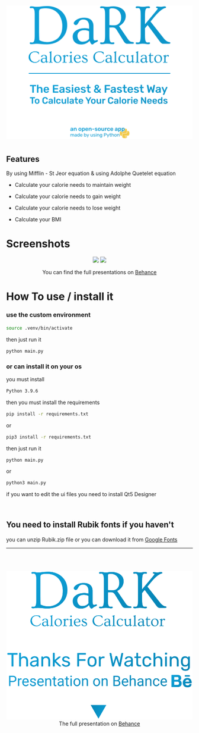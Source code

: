 <!-- # DaRK Calories Calculator
The Easiest & Fastest Way To Calculate Your Calorie Needs
 -->

<!-- ![DaRK Calculator](images/header.png) -->
<p align="center">
<img src="images/header.png"></p>


# 

## Features 
By using Mifflin - St Jeor equation & using Adolphe Quetelet equation
-  Calculate your calorie needs to maintain weight 

-  Calculate your calorie needs to gain weight 

-  Calculate your calorie needs to lose weight 

-  Calculate your BMI

# Screenshots

<p align="center">

<img src="https://mir-s3-cdn-cf.behance.net/project_modules/disp/092bdd123682903.60f378f2be853.png">
<!-- <br> -->
<img src="https://mir-s3-cdn-cf.behance.net/project_modules/disp/50f337123682903.60f378f2bde7b.png"/>

<p align="center">You can find the full presentations on <a href="https://www.behance.net/gallery/123682903/DaRK-Calories-Calculator-UIUX">Behance</a>
</p>
</p>

# How To use / install it

### use the custom environment

```bash
source .venv/bin/activate
```
then just run it 
```bash
python main.py
```

<!--  -->

### or can install it on your os
you must install
```bash
Python 3.9.6
```
then you must install the requirements

```bash
pip install -r requirements.txt
```

or 

```bash
pip3 install -r requirements.txt
```

then just run it 
```bash
python main.py
```

or 

```bash
python3 main.py
```

if you want to edit the ui files you need to install Qt5 Designer

<br>

## You need to install Rubik fonts if you haven't
#### 
<p >you can unzip Rubik.zip file or you can download it from <a href="https://fonts.google.com/specimen/Rubik">Google Fonts </a></p>

<hr>

<br>
<br>




<p align="center"><img src="images/Thanks.png"> <br>The full presentation on <a href="https://www.behance.net/gallery/123682903/DaRK-Calories-Calculator-UIUX">Behance</a></p>